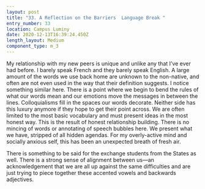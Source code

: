 ```yaml
---
layout: post
title: "33. A Reflection on the Barriers  Language Break "
entry_number: 33
location: Campus Luminy
date: 2020-12-13T16:39:24.450Z
length_layout: Medium
component_type: m_3
---
```

My relationship with my new peers is unique and unlike any that I’ve ever had before. I barely speak French and they barely speak English. A large amount of the words we use back home are unknown to the non-native, and often are not even used in the way that their definition suggests. I notice something similar here. There is a point where we begin to bend the rules of what our words mean and our emotions move the messages in between the lines. Colloquialisms fill in the spaces our words decorate. Neither side has this luxury anymore if they hope to get their point across. We are often limited to the most basic vocabulary and must present ideas in the most honest way. This is the result of honest relationship building. There is no mincing of words or annotating of speech bubbles here. We present what we have, stripped of all hidden agendas. For my overly-active mind and socially anxious self, this has been an unexpected breath of fresh air.

There is something to be said for the exchange students from the States as well. There is a strong sense of alignment between us—an acknowledgement that we are all up against the same difficulties and are just trying to piece together these accented vowels and backwards adjectives.